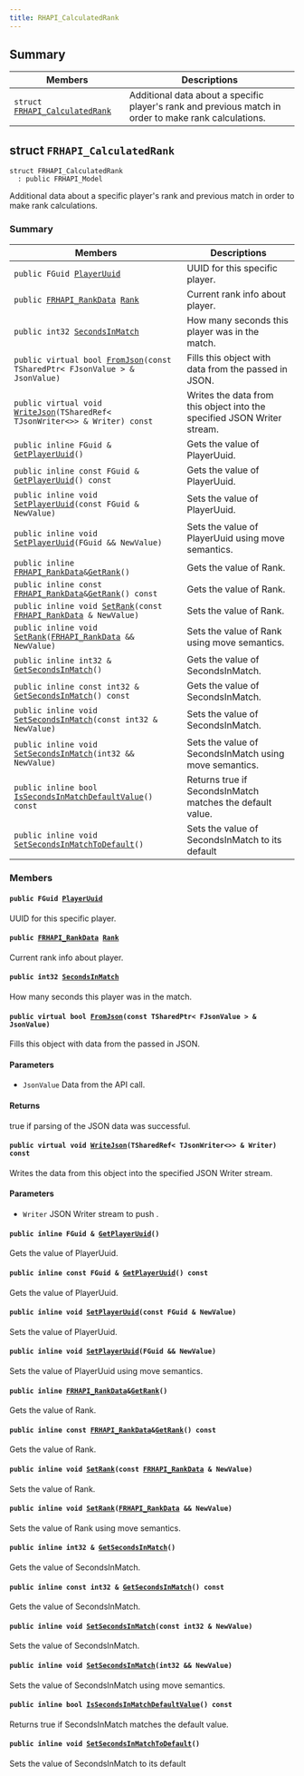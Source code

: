 ```yaml
---
title: RHAPI_CalculatedRank
---
```


## Summary

 Members                        | Descriptions                                
--------------------------------|---------------------------------------------
`struct `[`FRHAPI_CalculatedRank`](#structFRHAPI__CalculatedRank) | Additional data about a specific player&#39;s rank and previous match in order to make rank calculations.

## struct `FRHAPI_CalculatedRank` <a id="structFRHAPI__CalculatedRank"></a>

```
struct FRHAPI_CalculatedRank
  : public FRHAPI_Model
```

Additional data about a specific player&#39;s rank and previous match in order to make rank calculations.

### Summary

 Members                        | Descriptions                                
--------------------------------|---------------------------------------------
`public FGuid `[`PlayerUuid`](#structFRHAPI__CalculatedRank_1a825e0de2c44b5e14f630f275e013a71c) | UUID for this specific player.
`public `[`FRHAPI_RankData`](RHAPI_RankData.md#structFRHAPI__RankData)` `[`Rank`](#structFRHAPI__CalculatedRank_1aa1931e3cc305f5c2d372305826dc04dc) | Current rank info about player.
`public int32 `[`SecondsInMatch`](#structFRHAPI__CalculatedRank_1ada5c0579a48d3d9c965490f8d3477cce) | How many seconds this player was in the match.
`public virtual bool `[`FromJson`](#structFRHAPI__CalculatedRank_1a1de153b9241a13f3b0ed1fb4a124b690)`(const TSharedPtr< FJsonValue > & JsonValue)` | Fills this object with data from the passed in JSON.
`public virtual void `[`WriteJson`](#structFRHAPI__CalculatedRank_1aee982c6953d3d6042c37b076723b5411)`(TSharedRef< TJsonWriter<>> & Writer) const` | Writes the data from this object into the specified JSON Writer stream.
`public inline FGuid & `[`GetPlayerUuid`](#structFRHAPI__CalculatedRank_1a23eb6f9a81ec5b67b9c33f91ffc09d38)`()` | Gets the value of PlayerUuid.
`public inline const FGuid & `[`GetPlayerUuid`](#structFRHAPI__CalculatedRank_1a4c07334df92f32db94bb54e96363000a)`() const` | Gets the value of PlayerUuid.
`public inline void `[`SetPlayerUuid`](#structFRHAPI__CalculatedRank_1aa56c5dfd075679ba8b1c684bca4eea8a)`(const FGuid & NewValue)` | Sets the value of PlayerUuid.
`public inline void `[`SetPlayerUuid`](#structFRHAPI__CalculatedRank_1a0066dd8e93c29ebd1863625fe9d41649)`(FGuid && NewValue)` | Sets the value of PlayerUuid using move semantics.
`public inline `[`FRHAPI_RankData`](RHAPI_RankData.md#structFRHAPI__RankData)` & `[`GetRank`](#structFRHAPI__CalculatedRank_1a01d752790234a0f2fe2240c0c8eb6935)`()` | Gets the value of Rank.
`public inline const `[`FRHAPI_RankData`](RHAPI_RankData.md#structFRHAPI__RankData)` & `[`GetRank`](#structFRHAPI__CalculatedRank_1aeb5293ed0c9b95577eea91d64d7e04fc)`() const` | Gets the value of Rank.
`public inline void `[`SetRank`](#structFRHAPI__CalculatedRank_1ab814ff501109574949f1111076b770ae)`(const `[`FRHAPI_RankData`](RHAPI_RankData.md#structFRHAPI__RankData)` & NewValue)` | Sets the value of Rank.
`public inline void `[`SetRank`](#structFRHAPI__CalculatedRank_1a3d596957178ca447e4ae1015ce8d454e)`(`[`FRHAPI_RankData`](RHAPI_RankData.md#structFRHAPI__RankData)` && NewValue)` | Sets the value of Rank using move semantics.
`public inline int32 & `[`GetSecondsInMatch`](#structFRHAPI__CalculatedRank_1ab7c748a2fb5aeec687fee19377f8a193)`()` | Gets the value of SecondsInMatch.
`public inline const int32 & `[`GetSecondsInMatch`](#structFRHAPI__CalculatedRank_1a1e007b264b40f43b370b89f5fb62803a)`() const` | Gets the value of SecondsInMatch.
`public inline void `[`SetSecondsInMatch`](#structFRHAPI__CalculatedRank_1a8e54a27497f98dc342393cf73f8700c4)`(const int32 & NewValue)` | Sets the value of SecondsInMatch.
`public inline void `[`SetSecondsInMatch`](#structFRHAPI__CalculatedRank_1a9da3e3da3c35b0144dff99087c7231d1)`(int32 && NewValue)` | Sets the value of SecondsInMatch using move semantics.
`public inline bool `[`IsSecondsInMatchDefaultValue`](#structFRHAPI__CalculatedRank_1a0420e2969a5244a9f0d698845ba1e8ac)`() const` | Returns true if SecondsInMatch matches the default value.
`public inline void `[`SetSecondsInMatchToDefault`](#structFRHAPI__CalculatedRank_1a2e12a2273c581b7a43eaef6c5bb197d2)`()` | Sets the value of SecondsInMatch to its default

### Members

#### `public FGuid `[`PlayerUuid`](#structFRHAPI__CalculatedRank_1a825e0de2c44b5e14f630f275e013a71c) <a id="structFRHAPI__CalculatedRank_1a825e0de2c44b5e14f630f275e013a71c"></a>

UUID for this specific player.

#### `public `[`FRHAPI_RankData`](RHAPI_RankData.md#structFRHAPI__RankData)` `[`Rank`](#structFRHAPI__CalculatedRank_1aa1931e3cc305f5c2d372305826dc04dc) <a id="structFRHAPI__CalculatedRank_1aa1931e3cc305f5c2d372305826dc04dc"></a>

Current rank info about player.

#### `public int32 `[`SecondsInMatch`](#structFRHAPI__CalculatedRank_1ada5c0579a48d3d9c965490f8d3477cce) <a id="structFRHAPI__CalculatedRank_1ada5c0579a48d3d9c965490f8d3477cce"></a>

How many seconds this player was in the match.

#### `public virtual bool `[`FromJson`](#structFRHAPI__CalculatedRank_1a1de153b9241a13f3b0ed1fb4a124b690)`(const TSharedPtr< FJsonValue > & JsonValue)` <a id="structFRHAPI__CalculatedRank_1a1de153b9241a13f3b0ed1fb4a124b690"></a>

Fills this object with data from the passed in JSON.

#### Parameters
* `JsonValue` Data from the API call.

#### Returns
true if parsing of the JSON data was successful.

#### `public virtual void `[`WriteJson`](#structFRHAPI__CalculatedRank_1aee982c6953d3d6042c37b076723b5411)`(TSharedRef< TJsonWriter<>> & Writer) const` <a id="structFRHAPI__CalculatedRank_1aee982c6953d3d6042c37b076723b5411"></a>

Writes the data from this object into the specified JSON Writer stream.

#### Parameters
* `Writer` JSON Writer stream to push .

#### `public inline FGuid & `[`GetPlayerUuid`](#structFRHAPI__CalculatedRank_1a23eb6f9a81ec5b67b9c33f91ffc09d38)`()` <a id="structFRHAPI__CalculatedRank_1a23eb6f9a81ec5b67b9c33f91ffc09d38"></a>

Gets the value of PlayerUuid.

#### `public inline const FGuid & `[`GetPlayerUuid`](#structFRHAPI__CalculatedRank_1a4c07334df92f32db94bb54e96363000a)`() const` <a id="structFRHAPI__CalculatedRank_1a4c07334df92f32db94bb54e96363000a"></a>

Gets the value of PlayerUuid.

#### `public inline void `[`SetPlayerUuid`](#structFRHAPI__CalculatedRank_1aa56c5dfd075679ba8b1c684bca4eea8a)`(const FGuid & NewValue)` <a id="structFRHAPI__CalculatedRank_1aa56c5dfd075679ba8b1c684bca4eea8a"></a>

Sets the value of PlayerUuid.

#### `public inline void `[`SetPlayerUuid`](#structFRHAPI__CalculatedRank_1a0066dd8e93c29ebd1863625fe9d41649)`(FGuid && NewValue)` <a id="structFRHAPI__CalculatedRank_1a0066dd8e93c29ebd1863625fe9d41649"></a>

Sets the value of PlayerUuid using move semantics.

#### `public inline `[`FRHAPI_RankData`](RHAPI_RankData.md#structFRHAPI__RankData)` & `[`GetRank`](#structFRHAPI__CalculatedRank_1a01d752790234a0f2fe2240c0c8eb6935)`()` <a id="structFRHAPI__CalculatedRank_1a01d752790234a0f2fe2240c0c8eb6935"></a>

Gets the value of Rank.

#### `public inline const `[`FRHAPI_RankData`](RHAPI_RankData.md#structFRHAPI__RankData)` & `[`GetRank`](#structFRHAPI__CalculatedRank_1aeb5293ed0c9b95577eea91d64d7e04fc)`() const` <a id="structFRHAPI__CalculatedRank_1aeb5293ed0c9b95577eea91d64d7e04fc"></a>

Gets the value of Rank.

#### `public inline void `[`SetRank`](#structFRHAPI__CalculatedRank_1ab814ff501109574949f1111076b770ae)`(const `[`FRHAPI_RankData`](RHAPI_RankData.md#structFRHAPI__RankData)` & NewValue)` <a id="structFRHAPI__CalculatedRank_1ab814ff501109574949f1111076b770ae"></a>

Sets the value of Rank.

#### `public inline void `[`SetRank`](#structFRHAPI__CalculatedRank_1a3d596957178ca447e4ae1015ce8d454e)`(`[`FRHAPI_RankData`](RHAPI_RankData.md#structFRHAPI__RankData)` && NewValue)` <a id="structFRHAPI__CalculatedRank_1a3d596957178ca447e4ae1015ce8d454e"></a>

Sets the value of Rank using move semantics.

#### `public inline int32 & `[`GetSecondsInMatch`](#structFRHAPI__CalculatedRank_1ab7c748a2fb5aeec687fee19377f8a193)`()` <a id="structFRHAPI__CalculatedRank_1ab7c748a2fb5aeec687fee19377f8a193"></a>

Gets the value of SecondsInMatch.

#### `public inline const int32 & `[`GetSecondsInMatch`](#structFRHAPI__CalculatedRank_1a1e007b264b40f43b370b89f5fb62803a)`() const` <a id="structFRHAPI__CalculatedRank_1a1e007b264b40f43b370b89f5fb62803a"></a>

Gets the value of SecondsInMatch.

#### `public inline void `[`SetSecondsInMatch`](#structFRHAPI__CalculatedRank_1a8e54a27497f98dc342393cf73f8700c4)`(const int32 & NewValue)` <a id="structFRHAPI__CalculatedRank_1a8e54a27497f98dc342393cf73f8700c4"></a>

Sets the value of SecondsInMatch.

#### `public inline void `[`SetSecondsInMatch`](#structFRHAPI__CalculatedRank_1a9da3e3da3c35b0144dff99087c7231d1)`(int32 && NewValue)` <a id="structFRHAPI__CalculatedRank_1a9da3e3da3c35b0144dff99087c7231d1"></a>

Sets the value of SecondsInMatch using move semantics.

#### `public inline bool `[`IsSecondsInMatchDefaultValue`](#structFRHAPI__CalculatedRank_1a0420e2969a5244a9f0d698845ba1e8ac)`() const` <a id="structFRHAPI__CalculatedRank_1a0420e2969a5244a9f0d698845ba1e8ac"></a>

Returns true if SecondsInMatch matches the default value.

#### `public inline void `[`SetSecondsInMatchToDefault`](#structFRHAPI__CalculatedRank_1a2e12a2273c581b7a43eaef6c5bb197d2)`()` <a id="structFRHAPI__CalculatedRank_1a2e12a2273c581b7a43eaef6c5bb197d2"></a>

Sets the value of SecondsInMatch to its default


